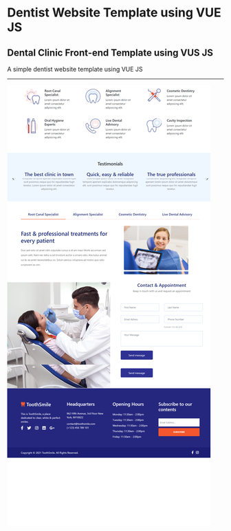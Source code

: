 <h1>Dentist Website Template using VUE JS</h1>
<h2>Dental Clinic Front-end Template using VUS JS</h2>
<p>
  A simple dentist website template using VUE JS
</p>
<hr>
<img  src = "dentist-website-vuejs.png" alt = "Vue JS Front-end">
